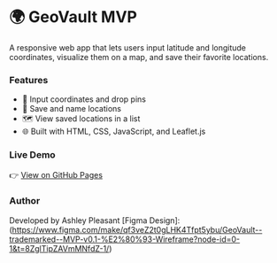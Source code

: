 # 🌍 GeoVault MVP
A responsive web app that lets users input latitude and longitude coordinates, visualize them on a map, and save their favorite locations.

### Features
- 📍 Input coordinates and drop pins
- 💾 Save and name locations
- 🗺️ View saved locations in a list
- 🌐 Built with HTML, CSS, JavaScript, and Leaflet.js

### Live Demo
👉 [View on GitHub Pages](https://hehnu.github.io/geovault-mvp/)

### Author
Developed by Ashley Pleasant 
[Figma Design]: (https://www.figma.com/make/qf3veZ2t0gLHK4Tfpt5ybu/GeoVault--trademarked--MVP-v0.1-%E2%80%93-Wireframe?node-id=0-1&t=8ZglTipZAVmMNfdZ-1/)
